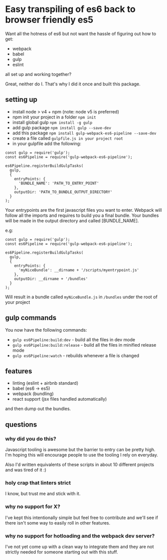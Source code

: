 # Easy transpiling of es6 back to browser friendly es5

Want all the hotness of es6 but not want the hassle of figuring out how to get:

* webpack
* babel
* gulp
* eslint

all set up and working together?

Great, neither do I. That's why I did it once and built this package.

## setting up

* install node > v4 + npm (note: node v5 is preferred)
* npm init your project in a folder `npm init`
* install global gulp `npm install -g gulp`
* add gulp package `npm install gulp --save-dev`
* add this package `npm install gulp-webpack-es6-pipeline --save-dev`
* create a file called `gulpfile.js in your project root`
* in your gulpfile add the following:

```
const gulp = require('gulp');
const es6Pipeline = require('gulp-webpack-es6-pipeline');

es6Pipeline.registerBuildGulpTasks(
  gulp,
  {
    entryPoints: {
      'BUNDLE_NAME': 'PATH_TO_ENTRY_POINT'
    },
    outputDir: 'PATH_TO_BUNDLE_OUTPUT_DIRECTORY'
  }
);

```

Your entrypoints are the first javascript files you want to enter. Webpack will
follow all the imports and requires to build you a final bundle.
Your bundles will be made in the output directory and called [BUNDLE_NAME].

e.g:

```
const gulp = require('gulp');
const es6Pipeline = require('gulp-webpack-es6-pipeline');

es6Pipeline.registerBuildGulpTasks(
  gulp,
  {
    entryPoints: {
      'myNiceBundle': __dirname + '/scripts/myentrypoint.js'
    },
    outputDir: __dirname + '/bundles'
  }
);
```

Will result in a bundle called `myNiceBundle.js` in `/bundles` under the root of your project

## gulp commands

You now have the following commands:

* `gulp es6Pipeline:build:dev` - build all the files in dev mode
* `gulp es6Pipeline:build:release` - build all the files in minified release mode
* `gulp es6Pipeline:watch` - rebuilds whenever a file is changed

## features

* linting (eslint + airbnb standard)
* babel (es6 -> es5)
* webpack (bundling)
* react support (jsx files handled automatically)

and then dump out the bundles.

## questions

### why did you do this?

Javascript tooling is awesome but the barrier to entry can be pretty high.
I'm hoping this will encourage people to use the tooling I rely on everyday.

Also I'd written equivalents of these scripts in about 10 different projects
and was tired of it :)

### holy crap that linters strict

I know, but trust me and stick with it.

### why no support for X?

I've kept this intentionally simple but feel free to contribute and we'll see if
there isn't some way to easily roll in other features.

### why no support for hotloading and the webpack dev server?

I've not yet come up with a clean way to integrate them and they are not strictly
needed for someone starting out with this stuff.
